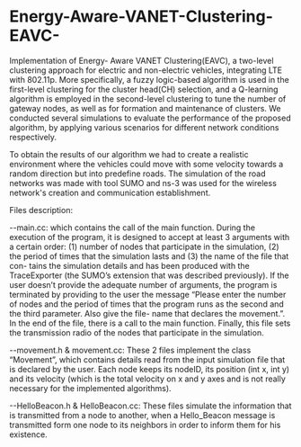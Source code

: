 # Energy-Aware-VANET-Clustering-EAVC-

Implementation of Energy- Aware VANET Clustering(EAVC), a two-level clustering approach for electric and non-electric vehicles, integrating LTE with 802.11p. More specifically, a fuzzy logic-based algorithm is used in the first-level clustering for the cluster head(CH) selection, and a Q-learning algorithm is employed in the second-level clustering to tune the number of gateway nodes, as well as for formation and maintenance of clusters. We conducted several simulations to evaluate
the performance of the proposed algorithm, by applying various scenarios for different network conditions respectively.

To obtain the results of our algorithm we had to create a realistic environment where the vehicles could move with some velocity towards a random direction but into predefine roads. The simulation of the road networks was made with tool SUMO and ns-3 was used for the wireless network's creation and communication establishment. 

Files description:

--main.cc: which contains the call of the main function. During the execution of the program, it is
designed to accept at least 3 arguments with a certain order: (1) number of nodes that participate in
the simulation, (2) the period of times that the simulation lasts and (3) the name of the file that con-
tains the simulation details and has been produced with the TraceExporter (the SUMO’s extension
that was described previously). If the user doesn’t provide the adequate number of arguments, the
program is terminated by providing to the user the message “Please enter the number of nodes and
the period of times that the program runs as the second and the third parameter. Also give the file-
name that declares the movement.”. In the end of the file, there is a call to the main function. Finally, this file sets the transmission radio of the
nodes that participate in the simulation.

--movement.h & movement.cc: These 2 files implement the class “Movement”, which contains details read from the input simulation file that is declared by the user. Each node keeps its nodeID, its position (int x, int y) and its velocity (which is the total velocity on x and y axes and is not really necessary
for the implemented algorithms).

--HelloBeacon.h & HelloBeacon.cc: These files simulate the information that is transmitted from a node to another, when a Hello_Beacon message is transmitted form one node to its neighbors in order to inform them for his existence.


